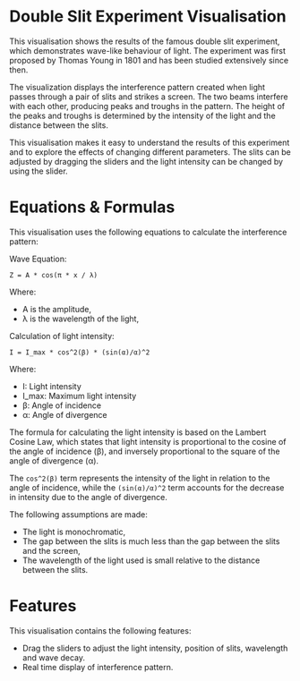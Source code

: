 # Double Slit Experiment Visualisation
This visualisation shows the results of the famous double slit experiment, which demonstrates wave-like behaviour of light. The experiment was first proposed by Thomas Young in 1801 and has been studied extensively since then.

The visualization displays the interference pattern created when light passes through a pair of slits and strikes a screen. The two beams interfere with each other, producing peaks and troughs in the pattern. The height of the peaks and troughs is determined by the intensity of the light and the distance between the slits.

This visualisation makes it easy to understand the results of this experiment and to explore the effects of changing different parameters. The slits can be adjusted by dragging the sliders and the light intensity can be changed by using the slider.
# Equations & Formulas
This visualisation uses the following equations to calculate the interference pattern:

Wave Equation:
```
Z = A * cos(π * x / λ)
```
Where:
+ A is the amplitude,
+ λ is the wavelength of the light,

Calculation of light intensity:
```
I = I_max * cos^2(β) * (sin(α)/α)^2
```
Where:

+ I: Light intensity
+ I_max: Maximum light intensity
+ β: Angle of incidence
+ α: Angle of divergence

The formula for calculating the light intensity is based on the Lambert Cosine Law, 
which states that light intensity is proportional to the cosine of the angle of incidence (β), 
and inversely proportional to the square of the angle of divergence (α). 

The ```cos^2(β)``` term represents the intensity of the light in relation to the angle of incidence, 
while the ```(sin(α)/α)^2``` term accounts for the decrease in intensity due to the angle of divergence.

The following assumptions are made:
+ The light is monochromatic,
+ The gap between the slits is much less than the gap between the slits and the screen, 
+ The wavelength of the light used is small relative to the distance between the slits.

# Features
This visualisation contains the following features:
+ Drag the sliders to adjust the light intensity, position of slits, wavelength and wave decay.
+ Real time display of interference pattern.